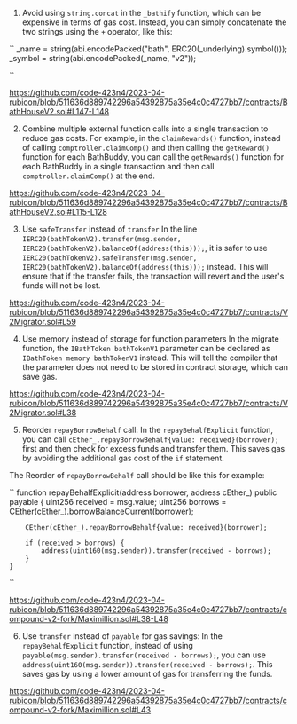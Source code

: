 
1. Avoid using `string.concat` in the `_bathify` function, which can be expensive in terms of gas cost. Instead, you can simply concatenate the two strings using the `+` operator, like this:

``
  _name = string(abi.encodePacked("bath", ERC20(_underlying).symbol()));
  _symbol = string(abi.encodePacked(_name, "v2"));

``

https://github.com/code-423n4/2023-04-rubicon/blob/511636d889742296a54392875a35e4c0c4727bb7/contracts/BathHouseV2.sol#L147-L148

2. Combine multiple external function calls into a single transaction to reduce gas costs. For example, in the `claimRewards()` function, instead of calling `comptroller.claimComp()` and then calling the `getReward()` function for each BathBuddy, you can call the `getRewards()` function for each BathBuddy in a single transaction and then call `comptroller.claimComp()` at the end.

https://github.com/code-423n4/2023-04-rubicon/blob/511636d889742296a54392875a35e4c0c4727bb7/contracts/BathHouseV2.sol#L115-L128

3. Use `safeTransfer` instead of `transfer`
In the line `IERC20(bathTokenV2).transfer(msg.sender, IERC20(bathTokenV2).balanceOf(address(this)));`, it is safer to use `IERC20(bathTokenV2).safeTransfer(msg.sender, IERC20(bathTokenV2).balanceOf(address(this)));` instead. This will ensure that if the transfer fails, the transaction will revert and the user's funds will not be lost.

https://github.com/code-423n4/2023-04-rubicon/blob/511636d889742296a54392875a35e4c0c4727bb7/contracts/V2Migrator.sol#L59


4. Use memory instead of storage for function parameters
In the migrate function, the `IBathToken bathTokenV1` parameter can be declared as `IBathToken memory bathTokenV1` instead. This will tell the compiler that the parameter does not need to be stored in contract storage, which can save gas.

https://github.com/code-423n4/2023-04-rubicon/blob/511636d889742296a54392875a35e4c0c4727bb7/contracts/V2Migrator.sol#L38
 
5. Reorder `repayBorrowBehalf` call: In the `repayBehalfExplicit` function, you can call `cEther_.repayBorrowBehalf{value: received}(borrower);` first and then check for excess funds and transfer them. This saves gas by avoiding the additional gas cost of the `if` statement. 

  The Reorder of `repayBorrowBehalf` call should be like this for example:

``
    function repayBehalfExplicit(address borrower, address cEther_) public payable {
        uint256 received = msg.value;
        uint256 borrows = CEther(cEther_).borrowBalanceCurrent(borrower);

        CEther(cEther_).repayBorrowBehalf{value: received}(borrower);

        if (received > borrows) {
            address(uint160(msg.sender)).transfer(received - borrows);
        }
    }
``

https://github.com/code-423n4/2023-04-rubicon/blob/511636d889742296a54392875a35e4c0c4727bb7/contracts/compound-v2-fork/Maximillion.sol#L38-L48


6. Use `transfer` instead of `payable` for gas savings: In the `repayBehalfExplicit` function, instead of using `payable(msg.sender).transfer(received - borrows);`, you can use `address(uint160(msg.sender)).transfer(received - borrows);`. This saves gas by using a lower amount of gas for transferring the funds.

https://github.com/code-423n4/2023-04-rubicon/blob/511636d889742296a54392875a35e4c0c4727bb7/contracts/compound-v2-fork/Maximillion.sol#L43

